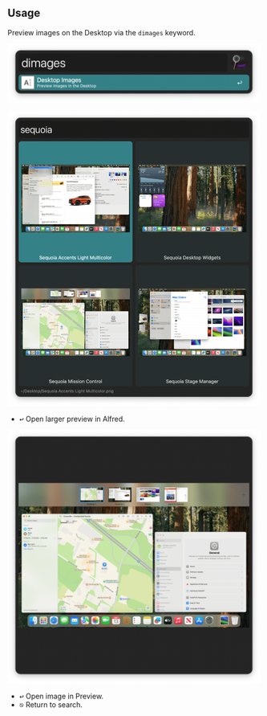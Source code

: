 ## Usage

Preview images on the Desktop via the `dimages` keyword.

![Initiate search](images/keyword.png)

![Previewing in Grid](images/grid.png)

* <kbd>↩</kbd> Open larger preview in Alfred.

![Viewing image](images/image.png)

* <kbd>↩</kbd> Open image in Preview.
* <kbd>⎋</kbd> Return to search.
